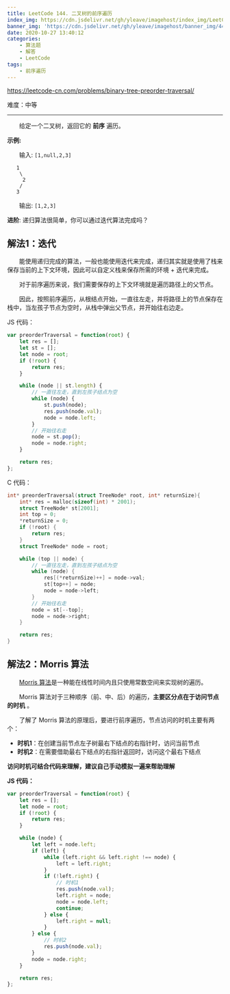 ```yaml
---
title: LeetCode 144. 二叉树的前序遍历
index_img: https://cdn.jsdelivr.net/gh/yleave/imagehost/index_img/LeetCode.jpg
banner_img: 'https://cdn.jsdelivr.net/gh/yleave/imagehost/banner_img/44.png'
date: 2020-10-27 13:40:12
categories:
    - 算法题
    - 解答
    - LeetCode
tags:
    - 前序遍历
---
```



https://leetcode-cn.com/problems/binary-tree-preorder-traversal/

难度：中等

---

&emsp;&emsp;给定一个二叉树，返回它的 **前序** 遍历。

 **示例:**

&emsp;&emsp;输入: `[1,null,2,3]  `

```
   1
    \
     2
    /
   3 
```

&emsp;&emsp;输出: `[1,2,3]`

**进阶**: 递归算法很简单，你可以通过迭代算法完成吗？



## 解法1：迭代

&emsp;&emsp;能使用递归完成的算法，一般也能使用迭代来完成，递归其实就是使用了栈来保存当前的上下文环境，因此可以自定义栈来保存所需的环境 + 迭代来完成。

&emsp;&emsp;对于前序遍历来说，我们需要保存的上下文环境就是遍历路径上的父节点。

&emsp;&emsp;因此，按照前序遍历，从根结点开始，一直往左走，并将路径上的节点保存在栈中，当左孩子节点为空时，从栈中弹出父节点，并开始往右边走。



JS 代码：

```js
var preorderTraversal = function(root) {
    let res = [];
    let st = [];
    let node = root;
    if (!root) {
        return res;
    }

    while (node || st.length) {
        // 一直往左走，直到左孩子结点为空
        while (node) {
            st.push(node);
            res.push(node.val);
            node = node.left;
        }
        // 开始往右走
        node = st.pop();
        node = node.right;
    }

    return res;
};
```

C 代码：

```c
int* preorderTraversal(struct TreeNode* root, int* returnSize){
    int* res = malloc(sizeof(int) * 2001);
    struct TreeNode* st[2001];
    int top = 0;
    *returnSize = 0;
    if (!root) {
        return res;
    }
    struct TreeNode* node = root;

    while (top || node) {
        // 一直往左走，直到左孩子结点为空
        while (node) {
            res[(*returnSize)++] = node->val;
            st[top++] = node;
            node = node->left;
        }
        // 开始往右走
        node = st[--top];
        node = node->right;
    }

    return res;
}
```



## 解法2：Morris 算法

&emsp;&emsp;[Morris 算法](https://yleave.top/2020/09/24/%E7%AE%97%E6%B3%95%E9%A2%98/%E7%AE%97%E6%B3%95%E7%9F%A5%E8%AF%86/Morris%E7%AE%97%E6%B3%95/)是一种能在线性时间内且只使用常数空间来实现树的遍历。

&emsp;&emsp;Morris 算法对于三种顺序（前、中、后）的遍历，**主要区分点在于访问节点的时机** 。

&emsp;&emsp;了解了 Morris 算法的原理后，要进行前序遍历，节点访问的时机主要有两个：

- **时机1**：在创建当前节点左子树最右下结点的右指针时，访问当前节点
- **时机2**：在需要借助最右下结点的右指针返回时，访问这个最右下结点

**访问时机可结合代码来理解，建议自己手动模拟一遍来帮助理解**

**JS 代码：**

```js
var preorderTraversal = function(root) {
    let res = [];
    let node = root;
    if (!root) {
        return res;
    }

    while (node) {
        let left = node.left;
        if (left) {
            while (left.right && left.right !== node) {
                left = left.right;
            }
            if (!left.right) {
                // 时机1
                res.push(node.val);
                left.right = node;
                node = node.left;
                continue;
            } else {
                left.right = null;
            }
        } else {
            // 时机2
            res.push(node.val);
        }
        node = node.right;
    }

    return res;
};
```

